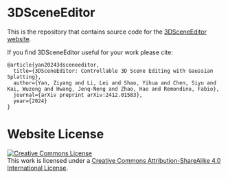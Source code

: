 # 3DSceneEditor

This is the repository that contains source code for the [3DSceneEditor website](https://ziyangyan.github.io/3DSceneEditor/).

If you find 3DSceneEditor useful for your work please cite:
```
@article{yan20243dsceneeditor,
  title={3DSceneEditor: Controllable 3D Scene Editing with Gaussian Splatting},
  author={Yan, Ziyang and Li, Lei and Shao, Yihua and Chen, Siyu and Kai, Wuzong and Hwang, Jenq-Neng and Zhao, Hao and Remondino, Fabio},
  journal={arXiv preprint arXiv:2412.01583},
  year={2024}
}
```

# Website License
<a rel="license" href="http://creativecommons.org/licenses/by-sa/4.0/"><img alt="Creative Commons License" style="border-width:0" src="https://i.creativecommons.org/l/by-sa/4.0/88x31.png" /></a><br />This work is licensed under a <a rel="license" href="http://creativecommons.org/licenses/by-sa/4.0/">Creative Commons Attribution-ShareAlike 4.0 International License</a>.
